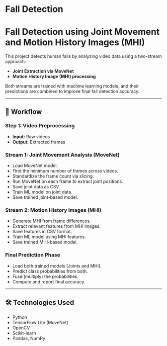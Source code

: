 # Fall Detection

# Fall Detection using Joint Movement and Motion History Images (MHI)

This project detects human falls by analyzing video data using a two-stream approach:

- **Joint Extraction via MoveNet**
- **Motion History Image (MHI) processing**

Both streams are trained with machine learning models, and their predictions are combined to improve final fall detection accuracy.

---

## 🚀 Workflow

### Step 1: Video Preprocessing
- **Input:** Raw videos  
- **Output:** Extracted frames

### Stream 1: Joint Movement Analysis (MoveNet)
- Load MoveNet model.
- Find the minimum number of frames across videos.
- Standardize the frame count via slicing.
- Run MoveNet on each frame to extract joint positions.
- Save joint data as CSV.
- Train ML model on joint data.
- Save trained joint-based model.

### Stream 2: Motion History Images (MHI)
- Generate MHI from frame differences.
- Extract relevant features from MHI images.
- Save features in CSV format.
- Train ML model using MHI features.
- Save trained MHI-based model.

### Final Prediction Phase
- Load both trained models (Joints and MHI).
- Predict class probabilities from both.
- Fuse (multiply) the probabilities.
- Compute and report final accuracy.

---

## 🛠️ Technologies Used
- Python
- TensorFlow Lite (MoveNet)
- OpenCV
- Scikit-learn 
- Pandas, NumPy

